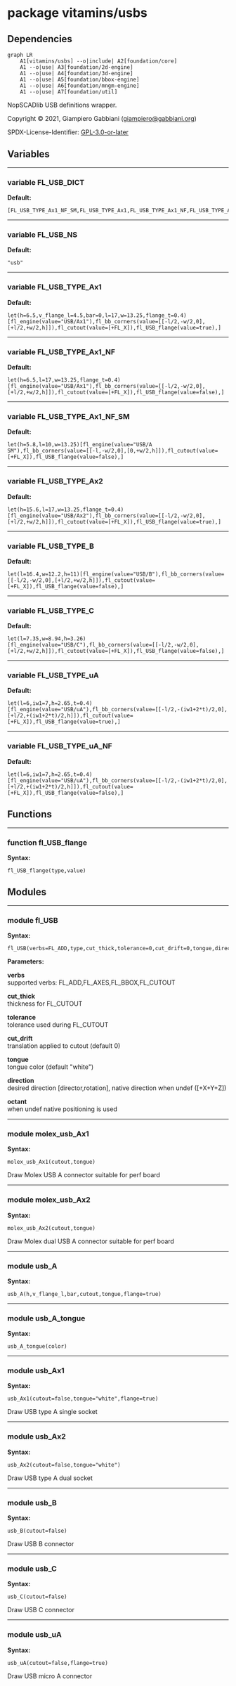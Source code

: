 # package vitamins/usbs

## Dependencies

```mermaid
graph LR
    A1[vitamins/usbs] --o|include| A2[foundation/core]
    A1 --o|use| A3[foundation/2d-engine]
    A1 --o|use| A4[foundation/3d-engine]
    A1 --o|use| A5[foundation/bbox-engine]
    A1 --o|use| A6[foundation/mngm-engine]
    A1 --o|use| A7[foundation/util]
```

NopSCADlib USB definitions wrapper.

Copyright © 2021, Giampiero Gabbiani (giampiero@gabbiani.org)

SPDX-License-Identifier: [GPL-3.0-or-later](https://spdx.org/licenses/GPL-3.0-or-later.html)


## Variables

---

### variable FL_USB_DICT

__Default:__

    [FL_USB_TYPE_Ax1_NF_SM,FL_USB_TYPE_Ax1,FL_USB_TYPE_Ax1_NF,FL_USB_TYPE_Ax2,FL_USB_TYPE_B,FL_USB_TYPE_C,FL_USB_TYPE_uA,FL_USB_TYPE_uA_NF,]

---

### variable FL_USB_NS

__Default:__

    "usb"

---

### variable FL_USB_TYPE_Ax1

__Default:__

    let(h=6.5,v_flange_l=4.5,bar=0,l=17,w=13.25,flange_t=0.4)[fl_engine(value="USB/Ax1"),fl_bb_corners(value=[[-l/2,-w/2,0],[+l/2,+w/2,h]]),fl_cutout(value=[+FL_X]),fl_USB_flange(value=true),]

---

### variable FL_USB_TYPE_Ax1_NF

__Default:__

    let(h=6.5,l=17,w=13.25,flange_t=0.4)[fl_engine(value="USB/Ax1"),fl_bb_corners(value=[[-l/2,-w/2,0],[+l/2,+w/2,h]]),fl_cutout(value=[+FL_X]),fl_USB_flange(value=false),]

---

### variable FL_USB_TYPE_Ax1_NF_SM

__Default:__

    let(h=5.8,l=10,w=13.25)[fl_engine(value="USB/A SM"),fl_bb_corners(value=[[-l,-w/2,0],[0,+w/2,h]]),fl_cutout(value=[+FL_X]),fl_USB_flange(value=false),]

---

### variable FL_USB_TYPE_Ax2

__Default:__

    let(h=15.6,l=17,w=13.25,flange_t=0.4)[fl_engine(value="USB/Ax2"),fl_bb_corners(value=[[-l/2,-w/2,0],[+l/2,+w/2,h]]),fl_cutout(value=[+FL_X]),fl_USB_flange(value=true),]

---

### variable FL_USB_TYPE_B

__Default:__

    let(l=16.4,w=12.2,h=11)[fl_engine(value="USB/B"),fl_bb_corners(value=[[-l/2,-w/2,0],[+l/2,+w/2,h]]),fl_cutout(value=[+FL_X]),fl_USB_flange(value=false),]

---

### variable FL_USB_TYPE_C

__Default:__

    let(l=7.35,w=8.94,h=3.26)[fl_engine(value="USB/C"),fl_bb_corners(value=[[-l/2,-w/2,0],[+l/2,+w/2,h]]),fl_cutout(value=[+FL_X]),fl_USB_flange(value=false),]

---

### variable FL_USB_TYPE_uA

__Default:__

    let(l=6,iw1=7,h=2.65,t=0.4)[fl_engine(value="USB/uA"),fl_bb_corners(value=[[-l/2,-(iw1+2*t)/2,0],[+l/2,+(iw1+2*t)/2,h]]),fl_cutout(value=[+FL_X]),fl_USB_flange(value=true),]

---

### variable FL_USB_TYPE_uA_NF

__Default:__

    let(l=6,iw1=7,h=2.65,t=0.4)[fl_engine(value="USB/uA"),fl_bb_corners(value=[[-l/2,-(iw1+2*t)/2,0],[+l/2,+(iw1+2*t)/2,h]]),fl_cutout(value=[+FL_X]),fl_USB_flange(value=false),]

## Functions

---

### function fl_USB_flange

__Syntax:__

```text
fl_USB_flange(type,value)
```

## Modules

---

### module fl_USB

__Syntax:__

    fl_USB(verbs=FL_ADD,type,cut_thick,tolerance=0,cut_drift=0,tongue,direction,octant,debug)

__Parameters:__

__verbs__  
supported verbs: FL_ADD,FL_AXES,FL_BBOX,FL_CUTOUT

__cut_thick__  
thickness for FL_CUTOUT

__tolerance__  
tolerance used during FL_CUTOUT

__cut_drift__  
translation applied to cutout (default 0)

__tongue__  
tongue color (default "white")

__direction__  
desired direction [director,rotation], native direction when undef ([+X+Y+Z])

__octant__  
when undef native positioning is used


---

### module molex_usb_Ax1

__Syntax:__

    molex_usb_Ax1(cutout,tongue)

Draw Molex USB A connector suitable for perf board

---

### module molex_usb_Ax2

__Syntax:__

    molex_usb_Ax2(cutout,tongue)

Draw Molex dual USB A connector suitable for perf board

---

### module usb_A

__Syntax:__

    usb_A(h,v_flange_l,bar,cutout,tongue,flange=true)

---

### module usb_A_tongue

__Syntax:__

    usb_A_tongue(color)

---

### module usb_Ax1

__Syntax:__

    usb_Ax1(cutout=false,tongue="white",flange=true)

Draw USB type A single socket

---

### module usb_Ax2

__Syntax:__

    usb_Ax2(cutout=false,tongue="white")

Draw USB type A dual socket

---

### module usb_B

__Syntax:__

    usb_B(cutout=false)

Draw USB B connector

---

### module usb_C

__Syntax:__

    usb_C(cutout=false)

Draw USB C connector

---

### module usb_uA

__Syntax:__

    usb_uA(cutout=false,flange=true)

Draw USB micro A connector


